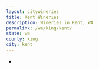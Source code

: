 ```yaml
---
layout: citywineries
title: Kent Wineries
description: Wineries in Kent, WA
permalink: /wa/king/kent/
state: wa
county: king
city: kent
---
```

-
